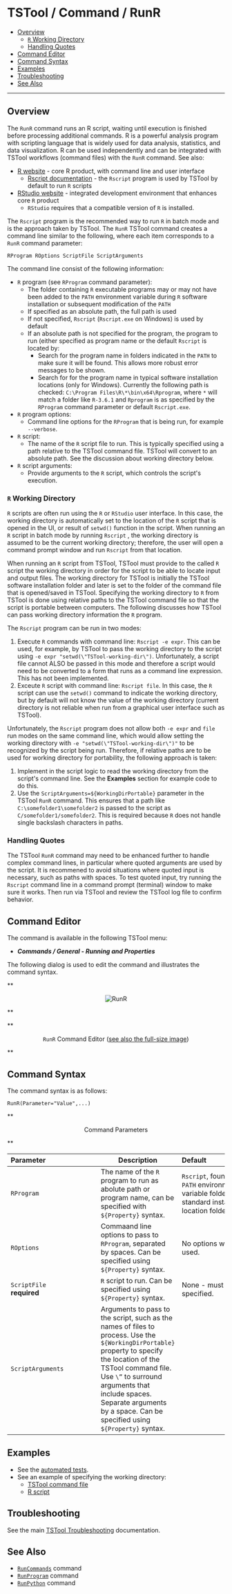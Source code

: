 # TSTool / Command / RunR #

*   [Overview](#overview)
    +   [`R` Working Directory](#r-working-directory)
    +   [Handling Quotes](#handling-quotes)
*   [Command Editor](#command-editor)
*   [Command Syntax](#command-syntax)
*   [Examples](#examples)
*   [Troubleshooting](#troubleshooting)
*   [See Also](#see-also)

-------------------------

## Overview ##

The `RunR` command runs an R script, waiting until execution is finished before processing additional commands.
R is a powerful analysis program with scripting language that is widely used for data analysis, statistics,
and data visualization.
R can be used independently and can be integrated with TSTool workflows (command files) with the `RunR` command.
See also:

*   [R website](https://www.r-project.org/) - core R product, with command line and user interface
    +   [Rscript documentation](https://www.rdocumentation.org/packages/utils/versions/3.6.1/topics/Rscript) - the
        `Rscript` program is used by TSTool by default to run `R` scripts
*   [RStudio website](https://rstudio.com) - integrated development environment that enhances core `R` product
    +   `RStudio` requires that a compatible version of `R` is installed.

The `Rscript` program is the recommended way to run `R` in batch mode and is the approach taken by TSTool.
The `RunR` TSTool command creates a command line similar to the following,
where each item corresponds to a `RunR` command parameter:

```
RProgram ROptions ScriptFile ScriptArguments
```

The command line consist of the following information:

*   `R` program (see `RProgram` command parameter):
    +   The folder containing `R` executable programs may or may not have been added to the `PATH`
        environment variable during `R` software installation or subsequent modification of the `PATH`
    +   If specified as an absolute path, the full path is used
    +   If not specified, `Rscript` (`Rscript.exe` on Windows) is used by default 
    +   If an absolute path is not specified for the program, the program to run (either specified as
        program name or the default `Rscript` is located by:
        -   Search for the program name in folders indicated in the `PATH` to make sure it will be found.
            This allows more robust error messages to be shown.
        -   Search for for the program name in typical software installation locations (only for Windows).
            Currently the following path is checked:  `C:\Program Files\R\*\bin\x64\Rprogram`,
            where `*` will match a folder like `R-3.6.1` and `Rprogram` is as specified
            by the `RProgram` command parameter or default `Rscript.exe`.
*   `R` program options:
    +   Command line options for the `RProgram` that is being run, for example `--verbose`.
*   `R` script:
    +   The name of the `R` script file to run.  This is typically specified using a path relative
        to the TSTool command file.  TSTool will convert to an absolute path.
        See the discussion about working directory below.
*   `R` script arguments:
    +   Provide arguments to the `R` script, which controls the script's execution.

### `R` Working Directory ###

`R` scripts are often run using the `R` or `RStudio` user interface.
In this case, the working directory is automatically set to the location of the `R` script
that is opened in the UI, or result of `setwd()` function in the script.
When running an `R` script in batch mode by running `Rscript` ,
the working directory is assumed to be the current
working directory; therefore, the user will open a command prompt window and run
`Rscript` from that location.

When running an `R` script from TSTool, TSTool must provide to the called `R` script
the working directory in order for the script to be able to locate input and output files.
The working directory for TSTool is initially the TSTool software installation folder and
later is set to the folder of the command file that is opened/saved in TSTool.
Specifying the working directory to `R` from TSTool is done using relative paths
to the TSTool command file so that the script is portable between computers.
The following discusses how TSTool can pass working directory information the `R` program.

The `Rscript` program can be run in two modes:

1.  Execute `R` commands with command line:  `Rscript -e expr`.  This can be used, for example,
    by TSTool to pass the working directory to the script using `-e expr "setwd(\"TSTool-working-dir\")`.
    Unfortunately, a script file cannot ALSO be passed in this mode and therefore
    a script would need to be converted to a form that runs as a command line expression.
    This has not been implemented.
2.  Exceute `R` script with command line:  `Rscript file`.
    In this case, the `R` script can use the `setwd()` command to indicate the working directory,
    but by default will not know the value of the working directory (current directory is not
    reliable when run from a graphical user interface such as TSTool).

Unfortunately, the `Rscript` program does not allow both `-e expr` and `file` run modes on the
same command line, which would allow setting the working directory with `-e "setwd(\"TSTool-working-dir\")"` to be
recognized by the script being run.  Therefore, if relative paths are to be used for working directory for
portability, the following approach is taken:

1.  Implement in the script logic to read the working directory from the script's command line.
    See the **Examples** section for example code to do this.
2.  Use the `ScriptArguments=${WorkingDirPortable}` parameter in the TSTool `RunR` command.
    This ensures that a path like `C:\somefolder1\somefolder2` is passed to the script as `C/somefolder1/somefolder2`.
    This is required because `R` does not handle single backslash characters in paths.

### Handling Quotes ###

The TSTool `RunR` command may need to be enhanced further to handle complex command lines,
in particular where quoted arguments are used by the script.
It is recommened to avoid situations where quoted input is necessary,
such as paths with spaces.
To test quoted input, try running the `Rscript` command line in a command prompt (terminal)
window to make sure it works.  Then run via TSTool and review the TSTool log file to confirm behavior.

## Command Editor ##

The command is available in the following TSTool menu:

*   ***Commands / General - Running and Properties***

The following dialog is used to edit the command and illustrates the command syntax.

**<p style="text-align: center;">
![RunR](RunR.png)
</p>**

**<p style="text-align: center;">
`RunR` Command Editor (<a href="../RunR.png">see also the full-size image</a>)
</p>**

## Command Syntax ##

The command syntax is as follows:

```text
RunR(Parameter="Value",...)
```
**<p style="text-align: center;">
Command Parameters
</p>**

| **Parameter**&nbsp;&nbsp;&nbsp;&nbsp;&nbsp;&nbsp;&nbsp;&nbsp;&nbsp;&nbsp;&nbsp;&nbsp;&nbsp;&nbsp;&nbsp;&nbsp;&nbsp;&nbsp;&nbsp;&nbsp;&nbsp;&nbsp;&nbsp;&nbsp;&nbsp;&nbsp; | **Description** | **Default**&nbsp;&nbsp;&nbsp;&nbsp;&nbsp;&nbsp;&nbsp;&nbsp;&nbsp;&nbsp;&nbsp;&nbsp;&nbsp;&nbsp;&nbsp;&nbsp;&nbsp;&nbsp;&nbsp;&nbsp;&nbsp;&nbsp;&nbsp;&nbsp;&nbsp; |
| --------------|-----------------|----------------- |
|`RProgram`<br>|The name of the `R` program to run as abolute path or program name, can be specified with `${Property}` syntax.|`Rscript`, found in `PATH` environment variable folder or in standard installation location folder. |
|`ROptions`|Commaand line options to pass to `RProgram`, separated by spaces.  Can be specified using `${Property}` syntax.|No options will be used.|
|`ScriptFile`<br>**required**|`R` script to run.  Can be specified using `${Property}` syntax.|None - must be specified.|
|`ScriptArguments`|Arguments to pass to the script, such as the names of files to process.  Use the `${WorkingDirPortable}` property to specify the location of the TSTool command file.  Use `\”` to surround arguments that include spaces.  Separate arguments by a space.  Can be specified using `${Property}` syntax.||

## Examples ##

*   See the [automated tests](https://github.com/OpenCDSS/cdss-app-tstool-test/tree/master/test/commands/RunR).
*   See an example of specifying the working directory:
    +   [TSTool command file](https://github.com/OpenCDSS/cdss-app-tstool-test/blob/master/test/commands/RunR/Test_RunR_HelloWorld.TSTool)
    +   [R script](https://github.com/OpenCDSS/cdss-app-tstool-test/blob/master/test/commands/RunR/Test_RunR_HelloWorld.R)

## Troubleshooting ##

See the main [TSTool Troubleshooting](../../troubleshooting/troubleshooting.md) documentation.

## See Also ##

*   [`RunCommands`](../RunCommands/RunCommands.md) command
*   [`RunProgram`](../RunProgram/RunProgram.md) command
*   [`RunPython`](../RunPython/RunPython.md) command
